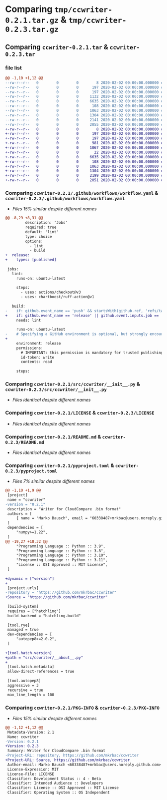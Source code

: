 # Comparing `tmp/ccwriter-0.2.1.tar.gz` & `tmp/ccwriter-0.2.3.tar.gz`

## Comparing `ccwriter-0.2.1.tar` & `ccwriter-0.2.3.tar`

### file list

```diff
@@ -1,10 +1,12 @@
--rw-r--r--   0        0        0        8 2020-02-02 00:00:00.000000 ccwriter-0.2.1/.python-version
--rw-r--r--   0        0        0      197 2020-02-02 00:00:00.000000 ccwriter-0.2.1/requirements-dev.lock
--rw-r--r--   0        0        0      197 2020-02-02 00:00:00.000000 ccwriter-0.2.1/requirements.lock
--rw-r--r--   0        0        0     1132 2020-02-02 00:00:00.000000 ccwriter-0.2.1/.github/workflows/workflow.yaml
--rw-r--r--   0        0        0     6635 2020-02-02 00:00:00.000000 ccwriter-0.2.1/src/ccwriter/__init__.py
--rw-r--r--   0        0        0      108 2020-02-02 00:00:00.000000 ccwriter-0.2.1/.gitignore
--rw-r--r--   0        0        0     1063 2020-02-02 00:00:00.000000 ccwriter-0.2.1/LICENSE
--rw-r--r--   0        0        0     1304 2020-02-02 00:00:00.000000 ccwriter-0.2.1/README.md
--rw-r--r--   0        0        0     2141 2020-02-02 00:00:00.000000 ccwriter-0.2.1/pyproject.toml
--rw-r--r--   0        0        0     2055 2020-02-02 00:00:00.000000 ccwriter-0.2.1/PKG-INFO
+-rw-r--r--   0        0        0        8 2020-02-02 00:00:00.000000 ccwriter-0.2.3/.python-version
+-rw-r--r--   0        0        0      197 2020-02-02 00:00:00.000000 ccwriter-0.2.3/requirements-dev.lock
+-rw-r--r--   0        0        0      197 2020-02-02 00:00:00.000000 ccwriter-0.2.3/requirements.lock
+-rw-r--r--   0        0        0      981 2020-02-02 00:00:00.000000 ccwriter-0.2.3/.github/workflows/bump.yaml
+-rw-r--r--   0        0        0     1067 2020-02-02 00:00:00.000000 ccwriter-0.2.3/.github/workflows/workflow.yaml
+-rw-r--r--   0        0        0       22 2020-02-02 00:00:00.000000 ccwriter-0.2.3/src/ccwriter/__about__.py
+-rw-r--r--   0        0        0     6635 2020-02-02 00:00:00.000000 ccwriter-0.2.3/src/ccwriter/__init__.py
+-rw-r--r--   0        0        0      108 2020-02-02 00:00:00.000000 ccwriter-0.2.3/.gitignore
+-rw-r--r--   0        0        0     1063 2020-02-02 00:00:00.000000 ccwriter-0.2.3/LICENSE
+-rw-r--r--   0        0        0     1304 2020-02-02 00:00:00.000000 ccwriter-0.2.3/README.md
+-rw-r--r--   0        0        0     2199 2020-02-02 00:00:00.000000 ccwriter-0.2.3/pyproject.toml
+-rw-r--r--   0        0        0     2051 2020-02-02 00:00:00.000000 ccwriter-0.2.3/PKG-INFO
```

### Comparing `ccwriter-0.2.1/.github/workflows/workflow.yaml` & `ccwriter-0.2.3/.github/workflows/workflow.yaml`

 * *Files 15% similar despite different names*

```diff
@@ -8,29 +8,31 @@
         description: 'Jobs'
         required: true
         default: 'lint'
         type: choice
         options:
           - lint
           - build
+  release:
+    types: [published]
 
 jobs:
   lint:
     runs-on: ubuntu-latest
 
     steps:
       - uses: actions/checkout@v3
       - uses: chartboost/ruff-action@v1
 
   build:
-    if: github.event_name == 'push' && startsWith(github.ref, 'refs/tags/v') || inputs.job == 'build'
+    if: github.event_name == 'release' || github.event.inputs.job == 'build'
     needs: lint
 
     runs-on: ubuntu-latest
-    # Specifying a GitHub environment is optional, but strongly encouraged
+
     environment: release
     permissions:
       # IMPORTANT: this permission is mandatory for trusted publishing
       id-token: write
       contents: read
 
     steps:
```

### Comparing `ccwriter-0.2.1/src/ccwriter/__init__.py` & `ccwriter-0.2.3/src/ccwriter/__init__.py`

 * *Files identical despite different names*

### Comparing `ccwriter-0.2.1/LICENSE` & `ccwriter-0.2.3/LICENSE`

 * *Files identical despite different names*

### Comparing `ccwriter-0.2.1/README.md` & `ccwriter-0.2.3/README.md`

 * *Files identical despite different names*

### Comparing `ccwriter-0.2.1/pyproject.toml` & `ccwriter-0.2.3/pyproject.toml`

 * *Files 7% similar despite different names*

```diff
@@ -1,10 +1,9 @@
 [project]
 name = "ccwriter"
-version = "0.2.1"
 description = "Writer for CloudCompare .bin format"
 authors = [
     { name = "Marko Bausch", email = "60338487+mrkbac@users.noreply.github.com" }
 ]
 dependencies = [
     "numpy>=1.22",
 ]
@@ -19,27 +18,32 @@
     "Programming Language :: Python :: 3.9",
     "Programming Language :: Python :: 3.8",
     "Programming Language :: Python :: 3.10",
     "Programming Language :: Python :: 3.11",
     "License :: OSI Approved :: MIT License",
 ]
 
+dynamic = ["version"]
+
 [project.urls]
-repository = "https://github.com/mkrbac/ccwriter"
+Source = "https://github.com/mkrbac/ccwriter"
 
 [build-system]
 requires = ["hatchling"]
 build-backend = "hatchling.build"
 
 [tool.rye]
 managed = true
 dev-dependencies = [
     "autopep8>=2.0.2",
 ]
 
+[tool.hatch.version]
+path = "src/ccwriter/__about__.py"
+
 [tool.hatch.metadata]
 allow-direct-references = true
 
 [tool.autopep8]
 aggressive = 3
 recursive = true
 max_line_length = 100
```

### Comparing `ccwriter-0.2.1/PKG-INFO` & `ccwriter-0.2.3/PKG-INFO`

 * *Files 15% similar despite different names*

```diff
@@ -1,12 +1,12 @@
 Metadata-Version: 2.1
 Name: ccwriter
-Version: 0.2.1
+Version: 0.2.3
 Summary: Writer for CloudCompare .bin format
-Project-URL: repository, https://github.com/mkrbac/ccwriter
+Project-URL: Source, https://github.com/mkrbac/ccwriter
 Author-email: Marko Bausch <60338487+mrkbac@users.noreply.github.com>
 License-Expression: MIT
 License-File: LICENSE
 Classifier: Development Status :: 4 - Beta
 Classifier: Intended Audience :: Developers
 Classifier: License :: OSI Approved :: MIT License
 Classifier: Operating System :: OS Independent
```


